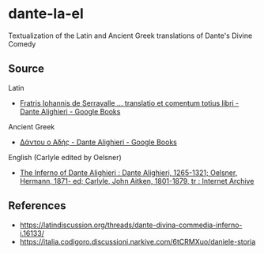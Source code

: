# dante-la-el

Textualization of the Latin and Ancient Greek translations of Dante's Divine Comedy

## Source

Latin

* [Fratris Iohannis de Serravalle ... translatio et comentum totius libri - Dante Alighieri - Google Books](https://books.google.com/books?id=rt8_AQAAMAAJ)

Ancient Greek

* [Δάντου ο Αδής - Dante Alighieri - Google Books](https://books.google.gr/books?id=iMAFAAAAQAAJ)

English (Carlyle edited by Oelsner)

* [The Inferno of Dante Alighieri : Dante Alighieri, 1265-1321; Oelsner, Hermann, 1871- ed; Carlyle, John Aitken, 1801-1879, tr : Internet Archive](https://archive.org/details/infernoofdanteal00dantrich)

## References

* https://latindiscussion.org/threads/dante-divina-commedia-inferno-i.16133/
* https://italia.codigoro.discussioni.narkive.com/6tCRMXuo/daniele-storia
